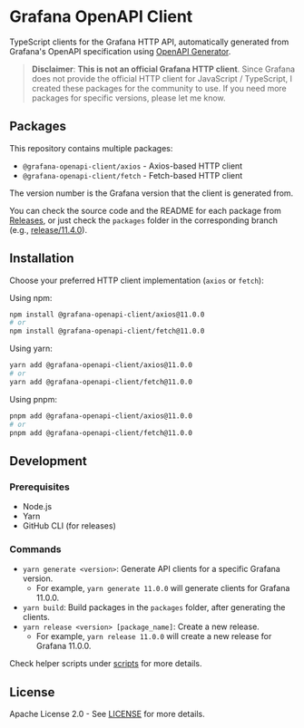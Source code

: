 # Grafana OpenAPI Client

TypeScript clients for the Grafana HTTP API, automatically generated from Grafana's OpenAPI specification using [OpenAPI Generator](https://openapi-generator.tech/).

> **Disclaimer**: **This is not an official Grafana HTTP client**. Since Grafana does not provide the official HTTP client for JavaScript / TypeScript, I created these packages for the community to use. If you need more packages for specific versions, please let me know.

## Packages

This repository contains multiple packages:

- `@grafana-openapi-client/axios` - Axios-based HTTP client
- `@grafana-openapi-client/fetch` - Fetch-based HTTP client

The version number is the Grafana version that the client is generated from.

You can check the source code and the README for each package from [Releases](https://github.com/jjaychen1e/grafana-openapi-client/releases), or just check the `packages` folder in the corresponding branch (e.g., [release/11.4.0](https://github.com/jjaychen1e/grafana-openapi-client/tree/release/11.4.0)).

## Installation

Choose your preferred HTTP client implementation (`axios` or `fetch`):

Using npm:

```bash
npm install @grafana-openapi-client/axios@11.0.0
# or
npm install @grafana-openapi-client/fetch@11.0.0
```

Using yarn:

```bash
yarn add @grafana-openapi-client/axios@11.0.0
# or
yarn add @grafana-openapi-client/fetch@11.0.0
```

Using pnpm:

```bash
pnpm add @grafana-openapi-client/axios@11.0.0
# or
pnpm add @grafana-openapi-client/fetch@11.0.0
```

## Development

### Prerequisites

- Node.js
- Yarn
- GitHub CLI (for releases)

### Commands

- `yarn generate <version>`: Generate API clients for a specific Grafana version.
  - For example, `yarn generate 11.0.0` will generate clients for Grafana 11.0.0.
- `yarn build`: Build packages in the `packages` folder, after generating the clients.
- `yarn release <version> [package_name]`: Create a new release.
  - For example, `yarn release 11.0.0` will create a new release for Grafana 11.0.0.

Check helper scripts under [scripts](https://github.com/jjaychen1e/grafana-openapi-client/tree/main/scripts) for more details.

## License

Apache License 2.0 - See [LICENSE](./LICENSE) for more details.
